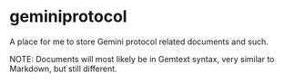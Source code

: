 # geminiprotocol
A place for me to store Gemini protocol related documents and such.

NOTE: Documents will most likely be in Gemtext syntax, very similar to Markdown, but still different.

